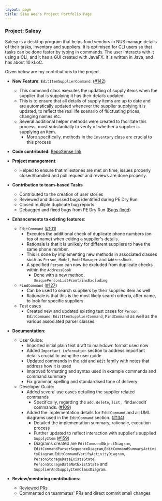 ```yaml
---
layout: page
title: Siau Wee's Project Portfolio Page
---
```


### Project: Salesy

Salesy is a desktop program that helps food vendors in NUS manage details of their tasks, inventory and suppliers. 
It is optimised for CLI users so that tasks can be done faster by typing in commands. The user interacts with it using a CLI, and it has a GUI created with JavaFX. It is written in Java, and has about 10 kLoC.

Given below are my contributions to the project.

* **New Feature**: `EditItemSupplierCommand`. ([#142](https://github.com/AY2223S1-CS2103T-W08-4/tp/pull/142))
  * This command class executes the updating of supply items when the supplier that is supplying it has their details updated.
  * This is to ensure that all details of supply items are up to date and are automatically updated whenever the supplier supplying it is updated, to reflect the real life scenario of fluctuating prices, changing names etc.
  * Several additional helper methods were created to facilitate this process, most substantially to verify of whether a supplier is supplying an item.
    * More specifically, methods in the `Inventory` class are crucial to this process

* **Code contributed**: [RepoSense link](https://nus-cs2103-ay2223s1.github.io/tp-dashboard/?search=weesiau&breakdown=true)

* **Project management**:
    * Helped to ensure that milestones are met on time, issues properly closed/handled and pull request and reviews are done properly.

* **Contribution to team-based Tasks**
    * Contributed to the creation of user stories
    * Reviewed and discussed bugs identified during PE Dry Run 
    * Closed multiple duplicate bug reports
    * Debugged and fixed bugs from PE Dry Run ([Bugs fixed](https://github.com/AY2223S1-CS2103T-W08-4/tp/issues?q=is%3Aissue+is%3Aclosed+assignee%3Aweesiau))

* **Enhancements to existing features**:
    * `EditCommand` ([#101](https://github.com/AY2223S1-CS2103T-W08-4/tp/pull/101))
      * Executes the additional check of duplicate phone numbers (on top of name) when editing a supplier's details.
      * Rationale is that it is unlikely for different suppliers to have the same phone number.
      * This is done by implementing new methods in associated classes such as `Person`, `Model`, `ModelManager` and `AddressBook`.
      * A specified `Person` can now be excluded from duplicate checks within the `AddressBook`
        * Done with a new method, `UniquePersonList#containsExcluding`
    * `FindCommand` ([#127](https://github.com/AY2223S1-CS2103T-W08-4/tp/pull/127))
      * Can be used to search suppliers by their supplied item as well
      * Rationale is that this is the most likely search criteria, after name, to look for specific suppliers
    * Test cases
      * Created new and updated existing test cases for `Person`, `EditCommand`, `EditItemSupplierCommand`, `FindCommand` as well as the various associated parser classes

* **Documentation**:
    * User Guide:
        * Imported initial plain text draft to markdown format used now
        * Added `Important information` section to address important details crucial to using the user guide
        * Updated commands in the `add` and `edit` family with notes that address how it is used
        * Improved formatting and syntax used in example commands and command summary
        * Fix grammar, spelling and standardised tone of delivery
    * Developer Guide:
        * Added several use cases detailing the supplier related commands
          * Specifically, regarding the `add`, `delete`, `list, `find` and `edit` commands. ([#109](https://github.com/AY2223S1-CS2103T-W08-4/tp/pull/109))
        * Added the implementation details for `EditCommand` and all UML diagrams used in the `EditCommand` section. ([#134](https://github.com/AY2223S1-CS2103T-W08-4/tp/pull/134))
          * Detailed the implementation summary, rationale, execution process
          * Further updated to reflect interaction with supplier's supplied `SupplyItem` ([#159](https://github.com/AY2223S1-CS2103T-W08-4/tp/pull/159))
          * Diagrams created are `EditCommandObjectDiagram`, `EditCommandParserSequenceDiagram`,`EditCommandSummaryActivityDiagram`,`EditCommandVerifyActivityDiagram`, `PersonStorageDataExistsState`, `PersonStorageDataNotExistState` and `SupplierAndSupplyItemClassDiagram`.

* **Review/mentoring contributions**:
    * [Reviewed PRs](https://github.com/AY2223S1-CS2103T-W08-4/tp/pulls?q=is%3Apr+is%3Aclosed+reviewed-by%3Aweesiau)
    * Commented on teammates' PRs and direct commit small changes
